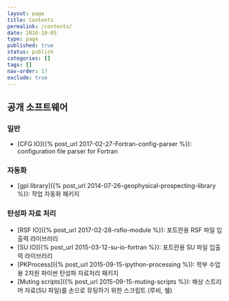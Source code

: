 ```yaml
---
layout: page
title: Contents
permalink: /contents/
date: 2016-10-05
type: page
published: true
status: publish
categories: []
tags: []
nav-order: 17
exclude: true
---
```


## 공개 소프트웨어

### 일반
- [CFG IO]({% post_url 2017-02-27-Fortran-config-parser %}): configuration file parser for Fortran

### 자동화
- [gpl library]({% post_url 2014-07-26-geophysical-prospecting-library %}): 작업 자동화 패키지

### 탄성파 자료 처리
- [RSF IO]({% post_url 2017-02-28-rsfio-module %}): 포트란용 RSF 파일 입출력 라이브러리
- [SU IO]({% post_url 2015-03-12-su-io-fortran %}): 포트란용 SU 파일 입출력 라이브러리
- [PKProcess]({% post_url 2015-09-15-ipython-processing %}): 학부 수업용 2차원 파이썬 탄성파 자료처리 패키지
- [Muting scripts]({% post_url 2015-09-15-muting-scripts %}): 해상 스트리머 자료(SU 파일)를 손으로 뮤팅하기 위한 스크립트 (루비, 쉘)
